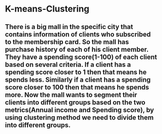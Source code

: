 # K-means-Clustering

## There is a big mall in the specific city that contains information of clients who subscribed to the membership card. So the mall has purchase history of each of his client member. They have a spending score(1-100) of each client based on several criteria. If a client has a spending score closer to 1 then that means he spends less. Similarly if a client has a spending score closer to 100 then that means he spends more. Now the mall wants to segment their clients into different groups based on the two metrics(Annual income and Spending score), by using clustering method we need to divide them into different groups. 
